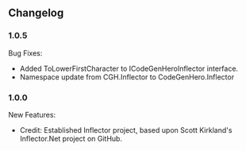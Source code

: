 ﻿## Changelog

### 1.0.5
Bug Fixes:
* Added ToLowerFirstCharacter to ICodeGenHeroInflector interface.
* Namespace update from CGH.Inflector to CodeGenHero.Inflector

### 1.0.0
New Features:
* Credit: Established Inflector project, based upon Scott Kirkland's Inflector.Net project on GitHub.
